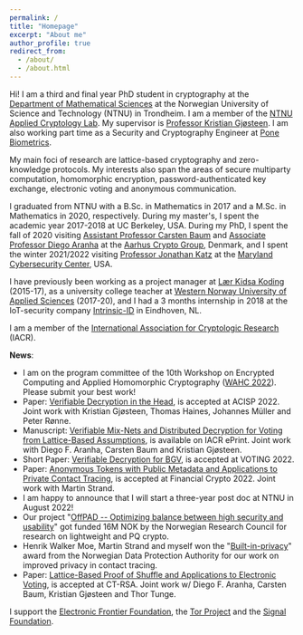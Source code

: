 ```yaml
---
permalink: /
title: "Homepage"
excerpt: "About me"
author_profile: true
redirect_from:
  - /about/
  - /about.html
---
```


Hi! I am a third and final year PhD student in cryptography at the [Department of Mathematical Sciences](https://www.ntnu.edu/imf) at the Norwegian University of Science and Technology (NTNU) in Trondheim. I am a member of the [NTNU Applied Cryptology Lab](https://www.ntnu.edu/iik/nacl-lab). My supervisor is [Professor Kristian Gjøsteen](https://www.ntnu.edu/employees/kristian.gjosteen). I am
also working part time as a Security and Cryptography Engineer at [Pone Biometrics](https://ponebiometrics.com/the-team).

My main foci of research are lattice-based cryptography and zero-knowledge protocols. My interests also span the areas of secure multiparty computation, homomorphic encryption, password-authenticated key exchange, electronic voting and anonymous communication.

I graduated from NTNU with a B.Sc. in Mathematics in 2017 and a M.Sc. in Mathematics in 2020, respectively. During my master's, I spent the academic year 2017-2018 at UC Berkeley, USA. During my PhD, I spent the fall of 2020 visiting [Assistant Professor Carsten Baum](http://carstenbaum.com) and [Associate Professor Diego Aranha](https://dfaranha.github.io) at the [Aarhus Crypto Group](https://users-cs.au.dk/orlandi/cryptogroup), Denmark, and I spent the winter 2021/2022 visiting [Professor Jonathan Katz](http://www.cs.umd.edu/~jkatz) at the [Maryland Cybersecurity Center](https://cyber.umd.edu), USA.

I have previously been working as a project manager at [Lær Kidsa Koding](https://www.kidsakoder.no) (2015-17), as a university college teacher at [Western Norway University of Applied Sciences](https://www.hvl.no/en) (2017-20), and I had a 3 months internship in 2018 at the IoT-security company [Intrinsic-ID](https://www.intrinsic-id.com) in Eindhoven, NL.

I am a member of the [International Association for Cryptologic Research](https://iacr.org) (IACR).

**News**:
- I am on the program committee of the 10th Workshop on Encrypted Computing and Applied Homomorphic Cryptography ([WAHC 2022](https://homomorphicencryption.org/workshops/wahc22)). Please submit your best work!
- Paper: [Verifiable Decryption in the Head](https://eprint.iacr.org/2021/558.pdf), is accepted at ACISP 2022. Joint work with Kristian Gjøsteen, Thomas Haines, Johannes Müller and Peter Rønne.
- Manuscript: [Verifiable Mix-Nets and Distributed Decryption for Voting from Lattice-Based Assumptions](https://eprint.iacr.org/2022/422.pdf), is available on IACR ePrint. Joint work with Diego F. Aranha, Carsten Baum and Kristian Gjøsteen.
- Short Paper: [Verifiable Decryption for BGV](https://eprint.iacr.org/2021/1693.pdf), is accepted at VOTING 2022.
- Paper: [Anonymous Tokens with Public Metadata and Applications to Private Contact Tracing](https://eprint.iacr.org/2021/203.pdf), is accepted at Financial Crypto 2022. Joint work with Martin Strand.
- I am happy to announce that I will start a three-year post doc at NTNU in August 2022!
- Our project "[OffPAD -- Optimizing balance between high security and usability](https://prosjektbanken.forskningsradet.no/en/project/FORISS/321619)" got funded 16M NOK by the Norwegian Research Council for research on lightweight and PQ crypto.
- Henrik Walker Moe, Martin Strand and myself won the "[Built-in-privacy](https://www.datatilsynet.no/aktuelt/aktuelle-nyheter-2021/pris-for-innebygd-personvern-til-anonyme-tokens)" award from the Norwegian Data Protection Authority for our work on improved privacy in contact tracing.
- Paper: [Lattice-Based Proof of Shuffle and Applications to Electronic Voting](https://eprint.iacr.org/2021/338.pdf), is accepted at CT-RSA. Joint work w/ Diego F. Aranha, Carsten Baum, Kristian Gjøsteen and Thor Tunge.

I support the [Electronic Frontier Foundation](https://supporters.eff.org/donate/join-eff-4), the [Tor Project](https://donate.torproject.org) and the [Signal Foundation](https://signal.org/donate).
